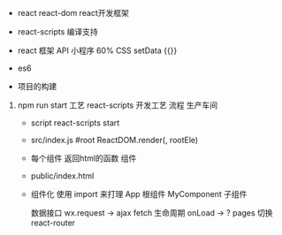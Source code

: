 - react react-dom  react开发框架
- react-scripts  编译支持

- react 框架 API 小程序 60%
    CSS setData  {{}}
- es6
- 项目的构建

1. npm run start  工艺
    react-scripts 开发工艺 流程  生产车间
    - script react-scripts start
    - src/index.js #root ReactDOM.render(<App/>, rootEle)
    - 每个组件 返回html的函数 组件
    - public/index.html
    
    - 组件化
        使用 import 来打理
        App 根组件
        MyComponent 子组件

        数据接口 wx.request -> ajax fetch
        生命周期 onLoad -> ?
        pages 切换 react-router